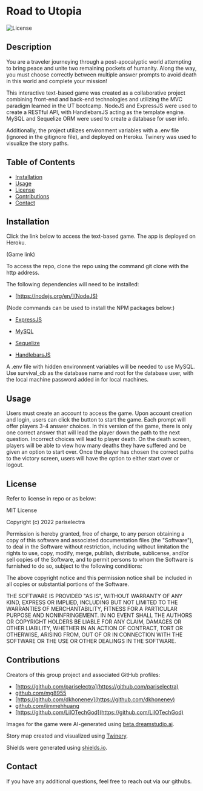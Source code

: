 # Road to Utopia
![License](https://img.shields.io/badge/License-MIT-blue)

## Description
You are a traveler journeying through a post-apocalyptic world attempting to bring peace and unite two remaining pockets of humanity. Along the way, you must choose correctly between multiple answer prompts to avoid death in this world and complete your mission!

This interactive text-based game was created as a collaborative project combining front-end and back-end technologies and utilizing the MVC paradigm learned in the UT bootcamp. NodeJS and ExpressJS were used to create a RESTful API, with HandlebarsJS acting as the template engine. MySQL and Sequelize ORM were used to create a database for user info. 

Additionally, the project utilizes environment variables with a .env file (ignored in the gitignore file), and deployed on Heroku. Twinery was used to visualize the story paths.

## Table of Contents
* [Installation](#installation)
* [Usage](#usage)
* [License](#license)
* [Contributions](#contributions)
* [Contact](#contact)

## Installation
Click the link below to access the text-based game. The app is deployed on Heroku.

(Game link)

To access the repo, clone the repo using the command git clone with the http address.

The following dependencies will need to be installed:
* [https://nodejs.org/en/](NodeJS)

(Node commands can be used to install the NPM packages below:)
* [ExpressJS](https://www.npmjs.com/package/express)

* [MySQL](https://www.npmjs.com/package/mysql2)

* [Sequelize](https://www.npmjs.com/package/sequelize)

* [HandlebarsJS](https://www.npmjs.com/package/handlebars)

A .env file with hidden environment variables will be needed to use MySQL. Use survival_db as the database name and root for the database user, with the local machine password added in for local machines.

## Usage
Users must create an account to access the game. Upon account creation and login, users can click the button to start the game. Each prompt will offer players 3-4 answer choices. In this version of the game, there is only one correct answer that will lead the player down the path to the next question. Incorrect choices will lead to player death. On the death screen, players will be able to view how many deaths they have suffered and be given an option to start over. Once the player has chosen the correct paths to the victory screen, users will have the option to either start over or logout.

## License
Refer to license in repo or as below:

MIT License

Copyright (c) 2022 pariselectra

Permission is hereby granted, free of charge, to any person obtaining a copy of this software and associated documentation files (the "Software"), to deal in the Software without restriction, including without limitation the rights to use, copy, modify, merge, publish, distribute, sublicense, and/or sell copies of the Software, and to permit persons to whom the Software is furnished to do so, subject to the following conditions:

The above copyright notice and this permission notice shall be included in all copies or substantial portions of the Software.

THE SOFTWARE IS PROVIDED "AS IS", WITHOUT WARRANTY OF ANY KIND, EXPRESS OR IMPLIED, INCLUDING BUT NOT LIMITED TO THE WARRANTIES OF MERCHANTABILITY, FITNESS FOR A PARTICULAR PURPOSE AND NONINFRINGEMENT. IN NO EVENT SHALL THE AUTHORS OR COPYRIGHT HOLDERS BE LIABLE FOR ANY CLAIM, DAMAGES OR OTHER LIABILITY, WHETHER IN AN ACTION OF CONTRACT, TORT OR OTHERWISE, ARISING FROM, OUT OF OR IN CONNECTION WITH THE SOFTWARE OR THE USE OR OTHER DEALINGS IN THE SOFTWARE.

## Contributions
Creators of this group project and associated GitHub profiles:
* [https://github.com/pariselectra](https://github.com/pariselectra)
* [github.com/mg8955](github.com/mg8955)
* [https://github.com/dkhonenev](https://github.com/dkhonenev)
* [github.com/jimmehhuang](github.com/jimmehhuang)
* [https://github.com/LilOTechGod](https://github.com/LilOTechGod)

Images for the game were AI-generated using [beta.dreamstudio.ai](beta.dreamstudio.ai).

Story map created and visualized using [Twinery](https://twinery.org/).

Shields were generated using [shields.io](shields.io).

## Contact
If you have any additional questions, feel free to reach out via our githubs.